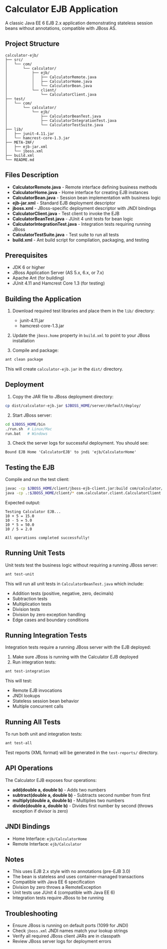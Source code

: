 # Calculator EJB Application

A classic Java EE 6 EJB 2.x application demonstrating stateless session beans without annotations, compatible with JBoss AS.

## Project Structure

```
calculator-ejb/
├── src/
│   └── com/
│       └── calculator/
│           ├── ejb/
│           │   ├── CalculatorRemote.java
│           │   ├── CalculatorHome.java
│           │   └── CalculatorBean.java
│           └── client/
│               └── CalculatorClient.java
├── test/
│   └── com/
│       └── calculator/
│           └── ejb/
│               ├── CalculatorBeanTest.java
│               ├── CalculatorIntegrationTest.java
│               └── CalculatorTestSuite.java
├── lib/
│   ├── junit-4.11.jar
│   └── hamcrest-core-1.3.jar
├── META-INF/
│   ├── ejb-jar.xml
│   └── jboss.xml
├── build.xml
└── README.md
```

## Files Description

- **CalculatorRemote.java** - Remote interface defining business methods
- **CalculatorHome.java** - Home interface for creating EJB instances
- **CalculatorBean.java** - Session bean implementation with business logic
- **ejb-jar.xml** - Standard EJB deployment descriptor
- **jboss.xml** - JBoss-specific deployment descriptor with JNDI bindings
- **CalculatorClient.java** - Test client to invoke the EJB
- **CalculatorBeanTest.java** - JUnit 4 unit tests for bean logic
- **CalculatorIntegrationTest.java** - Integration tests requiring running JBoss
- **CalculatorTestSuite.java** - Test suite to run all tests
- **build.xml** - Ant build script for compilation, packaging, and testing

## Prerequisites

- JDK 6 or higher
- JBoss Application Server (AS 5.x, 6.x, or 7.x)
- Apache Ant (for building)
- JUnit 4.11 and Hamcrest Core 1.3 (for testing)

## Building the Application

1. Download required test libraries and place them in the `lib/` directory:
   - junit-4.11.jar
   - hamcrest-core-1.3.jar

2. Update the `jboss.home` property in `build.xml` to point to your JBoss installation

3. Compile and package:
```bash
ant clean package
```

This will create `calculator-ejb.jar` in the `dist/` directory.

## Deployment

1. Copy the JAR file to JBoss deployment directory:
```bash
cp dist/calculator-ejb.jar $JBOSS_HOME/server/default/deploy/
```

2. Start JBoss server:
```bash
cd $JBOSS_HOME/bin
./run.sh  # Linux/Mac
run.bat   # Windows
```

3. Check the server logs for successful deployment. You should see:
```
Bound EJB Home 'CalculatorEJB' to jndi 'ejb/CalculatorHome'
```

## Testing the EJB

Compile and run the test client:

```bash
javac -cp $JBOSS_HOME/client/jboss-ejb-client.jar:build com/calculator/client/CalculatorClient.java
java -cp .:$JBOSS_HOME/client/* com.calculator.client.CalculatorClient
```

Expected output:
```
Testing Calculator EJB...
10 + 5 = 15.0
10 - 5 = 5.0
10 * 5 = 50.0
10 / 5 = 2.0

All operations completed successfully!
```

## Running Unit Tests

Unit tests test the business logic without requiring a running JBoss server:

```bash
ant test-unit
```

This will run all unit tests in `CalculatorBeanTest.java` which include:
- Addition tests (positive, negative, zero, decimals)
- Subtraction tests
- Multiplication tests
- Division tests
- Division by zero exception handling
- Edge cases and boundary conditions

## Running Integration Tests

Integration tests require a running JBoss server with the EJB deployed:

1. Make sure JBoss is running with the Calculator EJB deployed
2. Run integration tests:

```bash
ant test-integration
```

This will test:
- Remote EJB invocations
- JNDI lookups
- Stateless session bean behavior
- Multiple concurrent calls

## Running All Tests

To run both unit and integration tests:

```bash
ant test-all
```

Test reports (XML format) will be generated in the `test-reports/` directory.

## API Operations

The Calculator EJB exposes four operations:

- **add(double a, double b)** - Adds two numbers
- **subtract(double a, double b)** - Subtracts second number from first
- **multiply(double a, double b)** - Multiplies two numbers
- **divide(double a, double b)** - Divides first number by second (throws exception if divisor is zero)

## JNDI Bindings

- Home Interface: `ejb/CalculatorHome`
- Remote Interface: `ejb/Calculator`

## Notes

- This uses EJB 2.x style with no annotations (pre-EJB 3.0)
- The bean is stateless and uses container-managed transactions
- Compatible with Java EE 6 specification
- Division by zero throws a RemoteException
- Unit tests use JUnit 4 (compatible with Java EE 6)
- Integration tests require JBoss to be running

## Troubleshooting

- Ensure JBoss is running on default ports (1099 for JNDI)
- Check `jboss.xml` JNDI names match your lookup strings
- Verify all required JBoss client JARs are in classpath
- Review JBoss server logs for deployment errors
